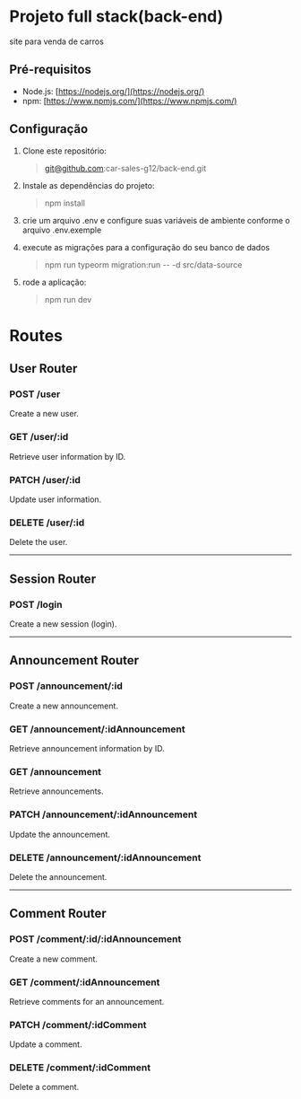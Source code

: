 # Projeto full stack(back-end)

site para venda de carros 

## Pré-requisitos

- Node.js: [https://nodejs.org/](https://nodejs.org/)
- npm: [https://www.npmjs.com/](https://www.npmjs.com/)

## Configuração

1. Clone este repositório:

   > git@github.com:car-sales-g12/back-end.git

2. Instale as dependências do projeto:

   > npm install

3. crie um arquivo .env e configure suas variáveis de ambiente conforme o arquivo .env.exemple

4. execute as migrações para a configuração do seu banco de dados

   > npm run typeorm migration:run -- -d src/data-source

5. rode a aplicação:
   > npm run dev


# Routes

## User Router

### POST /user
Create a new user.

### GET /user/:id
Retrieve user information by ID.

### PATCH /user/:id
Update user information.

### DELETE /user/:id
Delete the user.

---

## Session Router

### POST /login
Create a new session (login).

---

## Announcement Router

### POST /announcement/:id
Create a new announcement.

### GET /announcement/:idAnnouncement
Retrieve announcement information by ID.

### GET /announcement
Retrieve announcements.

### PATCH /announcement/:idAnnouncement
Update the announcement.

### DELETE /announcement/:idAnnouncement
Delete the announcement.

---

## Comment Router

### POST /comment/:id/:idAnnouncement
Create a new comment.

### GET /comment/:idAnnouncement
Retrieve comments for an announcement.

### PATCH /comment/:idComment
Update a comment.

### DELETE /comment/:idComment
Delete a comment.